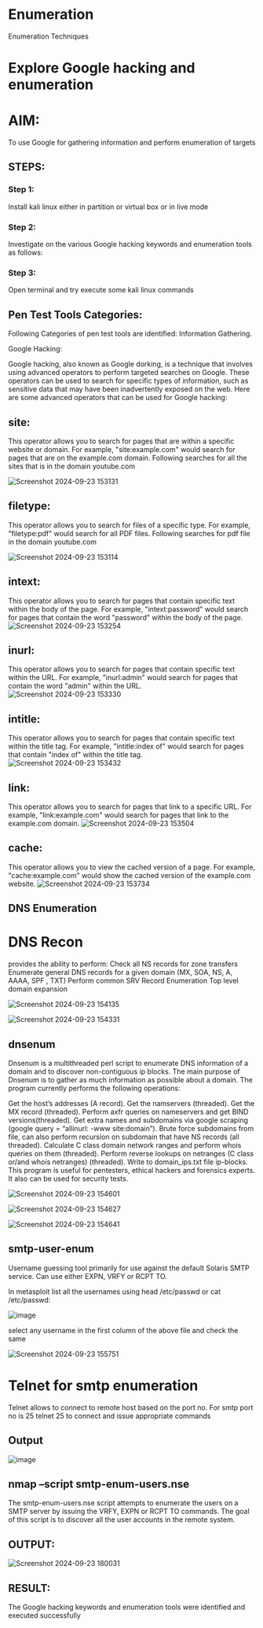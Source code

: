 # Enumeration
Enumeration Techniques

# Explore Google hacking and enumeration 

# AIM:

To use Google for gathering information and perform enumeration of targets

## STEPS:

### Step 1:

Install kali linux either in partition or virtual box or in live mode

### Step 2:

Investigate on the various Google hacking keywords and enumeration tools as follows:


### Step 3:
Open terminal and try execute some kali linux commands

## Pen Test Tools Categories:  

Following Categories of pen test tools are identified:
Information Gathering.

Google Hacking:

Google hacking, also known as Google dorking, is a technique that involves using advanced operators to perform targeted searches on Google. These operators can be used to search for specific types of information, such as sensitive data that may have been inadvertently exposed on the web. Here are some advanced operators that can be used for Google hacking:

## site: 
This operator allows you to search for pages that are within a specific website or domain. For example, "site:example.com" would search for pages that are on the example.com domain.
Following searches for all the sites that is in the domain youtube.com

![Screenshot 2024-09-23 153131](https://github.com/user-attachments/assets/028acbd9-1cd6-430e-80fa-5ae4032c64b2)

## filetype: 
This operator allows you to search for files of a specific type. For example, "filetype:pdf" would search for all PDF files.
Following searches for pdf file in the domain youtube.com

![Screenshot 2024-09-23 153114](https://github.com/user-attachments/assets/93b1b0ff-6d4d-4713-a743-3698576e04b5)


## intext: 
This operator allows you to search for pages that contain specific text within the body of the page. For example, "intext:password" would search for pages that contain the word "password" within the body of the page.
![Screenshot 2024-09-23 153254](https://github.com/user-attachments/assets/a1a140dc-4a81-4096-a087-047e82264bce)


## inurl: 
This operator allows you to search for pages that contain specific text within the URL. For example, "inurl:admin" would search for pages that contain the word "admin" within the URL.
![Screenshot 2024-09-23 153330](https://github.com/user-attachments/assets/91b63f97-4c42-4ab1-b963-c4974e784ffe)

## intitle: 
This operator allows you to search for pages that contain specific text within the title tag. For example, "intitle:index of" would search for pages that contain "index of" within the title tag.
![Screenshot 2024-09-23 153432](https://github.com/user-attachments/assets/ad903811-29b5-40c0-ae19-38853e9ce871)

## link: 
This operator allows you to search for pages that link to a specific URL. For example, "link:example.com" would search for pages that link to the example.com domain.
![Screenshot 2024-09-23 153504](https://github.com/user-attachments/assets/46a5588d-c3f5-4090-b3d0-d34e9cce7bd2)

## cache:
This operator allows you to view the cached version of a page. For example, "cache:example.com" would show the cached version of the example.com website.
![Screenshot 2024-09-23 153734](https://github.com/user-attachments/assets/d4ed74c1-f7f9-434a-b69b-f194a97601de)

 
## DNS Enumeration
# DNS Recon
provides the ability to perform: Check all NS records for zone transfers Enumerate general DNS records for a given domain (MX, SOA, NS, A, AAAA, SPF , TXT) Perform common SRV Record Enumeration Top level domain expansion

![Screenshot 2024-09-23 154135](https://github.com/user-attachments/assets/94979a3e-24b5-4ad2-bf1c-ea03ba1301f6)

![Screenshot 2024-09-23 154331](https://github.com/user-attachments/assets/207352be-e5da-42fc-a2b1-0b495642058f)


## dnsenum
Dnsenum is a multithreaded perl script to enumerate DNS information of a domain and to discover non-contiguous ip blocks. The main purpose of Dnsenum is to gather as much information as possible about a domain. The program currently performs the following operations:

Get the host’s addresses (A record).
Get the namservers (threaded).
Get the MX record (threaded).
Perform axfr queries on nameservers and get BIND versions(threaded).
Get extra names and subdomains via google scraping (google query = “allinurl: -www site:domain”).
Brute force subdomains from file, can also perform recursion on subdomain that have NS records (all threaded).
Calculate C class domain network ranges and perform whois queries on them (threaded).
Perform reverse lookups on netranges (C class or/and whois netranges) (threaded).
Write to domain_ips.txt file ip-blocks.
This program is useful for pentesters, ethical hackers and forensics experts. It also can be used for security tests.

![Screenshot 2024-09-23 154601](https://github.com/user-attachments/assets/f0995c0f-c5ea-42a4-98a2-10e7984f6882)

![Screenshot 2024-09-23 154627](https://github.com/user-attachments/assets/23c1609a-7c86-4fb5-a907-a0dbf8575603)

![Screenshot 2024-09-23 154641](https://github.com/user-attachments/assets/80486bea-f007-456e-8ac6-0fa062a74825)

## smtp-user-enum
Username guessing tool primarily for use against the default Solaris SMTP service. Can use either EXPN, VRFY or RCPT TO.


In metasploit list all the usernames using head /etc/passwd or cat /etc/passwd:

![image](https://github.com/user-attachments/assets/c96f155b-0367-431d-b667-07e7745cb4ef)

select any username in the first column of the above file and check the same

![Screenshot 2024-09-23 155751](https://github.com/user-attachments/assets/8503f32f-be87-4e46-b791-76d949beb969)


# Telnet for smtp enumeration
Telnet allows to connect to remote host based on the port no. For smtp port no is 25
telnet <host address> 25 to connect
and issue appropriate commands
  
 ## Output
  
  ![image](https://github.com/user-attachments/assets/3fbb5ce4-3d17-4b2e-8e5d-17387af587bc)


## nmap –script smtp-enum-users.nse <hostname>

The smtp-enum-users.nse script attempts to enumerate the users on a SMTP server by issuing the VRFY, EXPN or RCPT TO commands. The goal of this script is to discover all the user accounts in the remote system.


## OUTPUT:

![Screenshot 2024-09-23 180031](https://github.com/user-attachments/assets/bac7b855-1502-4664-bd70-b9c2cee3d1b8)


## RESULT:
The Google hacking keywords and enumeration tools were identified and executed successfully

